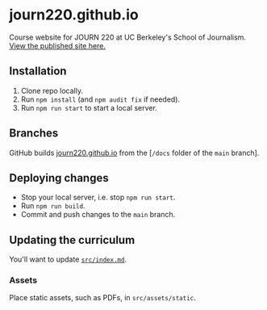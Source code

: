 # journ220.github.io

Course website for JOURN 220 at UC Berkeley's School of Journalism. [View the published site here.](https://journ220.github.io)

## Installation

1. Clone repo locally.
2. Run `npm install` (and `npm audit fix` if needed).
3. Run `npm run start` to start a local server.

## Branches

GitHub builds [journ220.github.io](https://journ220.github.io) from the [`/docs` folder of the `main` branch].


## Deploying changes

- Stop your local server, i.e. stop `npm run start`.
- Run `npm run build`.
- Commit and push changes to the `main` branch.

## Updating the curriculum

You'll want to update [`src/index.md`](src/index.md).

### Assets

Place static assets, such as PDFs, in `src/assets/static`.
